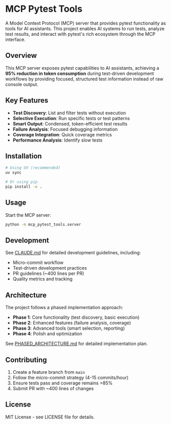 # MCP Pytest Tools

A Model Context Protocol (MCP) server that provides pytest functionality as tools for AI assistants. This project enables AI systems to run tests, analyze test results, and interact with pytest's rich ecosystem through the MCP interface.

## Overview

This MCP server exposes pytest capabilities to AI assistants, achieving a **95% reduction in token consumption** during test-driven development workflows by providing focused, structured test information instead of raw console output.

## Key Features

- **Test Discovery**: List and filter tests without execution
- **Selective Execution**: Run specific tests or test patterns
- **Smart Output**: Condensed, token-efficient test results
- **Failure Analysis**: Focused debugging information
- **Coverage Integration**: Quick coverage metrics
- **Performance Analysis**: Identify slow tests

## Installation

```bash
# Using UV (recommended)
uv sync

# Or using pip
pip install -e .
```

## Usage

Start the MCP server:

```bash
python -m mcp_pytest_tools.server
```

## Development

See [CLAUDE.md](CLAUDE.md) for detailed development guidelines, including:
- Micro-commit workflow
- Test-driven development practices
- PR guidelines (~400 lines per PR)
- Quality metrics and tracking

## Architecture

The project follows a phased implementation approach:
- **Phase 1**: Core functionality (test discovery, basic execution)
- **Phase 2**: Enhanced features (failure analysis, coverage)
- **Phase 3**: Advanced tools (smart selection, reporting)
- **Phase 4**: Polish and optimization

See [PHASED_ARCHITECTURE.md](PHASED_ARCHITECTURE.md) for detailed implementation plan.

## Contributing

1. Create a feature branch from `main`
2. Follow the micro-commit strategy (4-15 commits/hour)
3. Ensure tests pass and coverage remains >85%
4. Submit PR with ~400 lines of changes

## License

MIT License - see LICENSE file for details.
